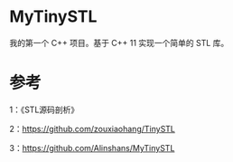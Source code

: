 # MyTinySTL
我的第一个 C++ 项目。基于 C++ 11 实现一个简单的 STL 库。


# 参考
1：《STL源码剖析》


2：https://github.com/zouxiaohang/TinySTL


3：https://github.com/Alinshans/MyTinySTL
